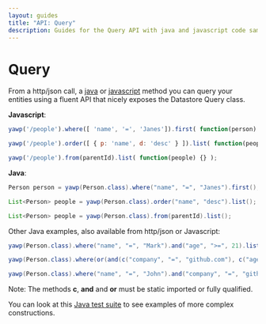 ```yaml
---
layout: guides
title: "API: Query"
description: Guides for the Query API with java and javascript code samples
---
```

# Query

From a http/json call, a [java](/guides/tutorials/the-java-client) or 
[javascript](/guides/tutorials/the-javascript-client) method you can query your entities using a fluent 
API that nicely exposes the Datastore Query class.

__Javascript__:

~~~ javascript
yawp('/people').where([ 'name', '=', 'Janes']).first( function(person) {} );

yawp('/people').order([ { p: 'name', d: 'desc' } ]).list( function(people) {} );

yawp('/people').from(parentId).list( function(people) {} );
~~~

__Java__:

~~~ java
Person person = yawp(Person.class).where("name", "=", "Janes").first();

List<Person> people = yawp(Person.class).order("name", "desc").list();

List<Person> people = yawp(Person.class).from(parentId).list();
~~~

Other Java examples, also available from http/json or Javascript:

~~~ java
yawp(Person.class).where("name", "=", "Mark").and("age", ">=", 21).list();

yawp(Person.class).where(or(and(c("company", "=", "github.com"), c("age", ">=", 21)), and(c("company", "=", "YAWP!"), c("age", ">=", 18)))).ids();

yawp(Person.class).where("name", "=", "John").and("company", "=", "github.com").only();
~~~

Note: The methods __c__, __and__ and __or__ must be static imported or fully qualified.

You can look at this [Java test suite](http://github.com/feroult/yawp/tree/master/src/test/java/io/yawp/repository/query/DatastoreQueryTest.java) 
to see examples of more complex constructions.